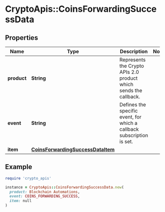 # CryptoApis::CoinsForwardingSuccessData

## Properties

| Name | Type | Description | Notes |
| ---- | ---- | ----------- | ----- |
| **product** | **String** | Represents the Crypto APIs 2.0 product which sends the callback. |  |
| **event** | **String** | Defines the specific event, for which a callback subscription is set. |  |
| **item** | [**CoinsForwardingSuccessDataItem**](CoinsForwardingSuccessDataItem.md) |  |  |

## Example

```ruby
require 'crypto_apis'

instance = CryptoApis::CoinsForwardingSuccessData.new(
  product: Blockchain Automations,
  event: COINS_FORWARDING_SUCCESS,
  item: null
)
```


